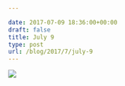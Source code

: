 ```yaml
---

date: 2017-07-09 18:36:00+00:00
draft: false
title: July 9
type: post
url: /blog/2017/7/july-9
---
```


![](/images/2017-07-09-20177july-9/image-asset.jpeg)

